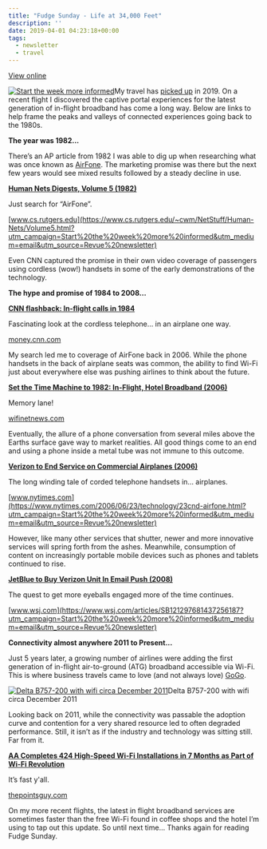 ```yaml
---
title: "Fudge Sunday - Life at 34,000 Feet"
description: ''
date: 2019-04-01 04:23:18+00:00
tags: 
  - newsletter
  - travel
---
```


[View online](https://sunday.fudge.org/issues/fudge-sunday-life-at-34-000-feet-168800?utm_campaign=Issue&utm_content=view_in_browser&utm_medium=email&utm_source=Start+the+week+more+informed)

[![Start the week more informed](https://bucketeer-e05bbc84-baa3-437e-9518-adb32be77984.s3.amazonaws.com/public/images/08efd050-c432-49b2-b962-b158f5da12ad_1200x115.png "Start the week more informed")](https://substackcdn.com/image/fetch/f_auto,q_auto:good,fl_progressive:steep/https%3A%2F%2Fbucketeer-e05bbc84-baa3-437e-9518-adb32be77984.s3.amazonaws.com%2Fpublic%2Fimages%2F08efd050-c432-49b2-b962-b158f5da12ad_1200x115.png)My travel has [picked up](https://jaycuthrell.com/my-eighth-year-at-vce/?utm_campaign=Start%20the%20week%20more%20informed&utm_medium=email&utm_source=Revue%20newsletter) in 2019. On a recent flight I discovered the captive portal experiences for the latest generation of in-flight broadband has come a long way. Below are links to help frame the peaks and valleys of connected experiences going back to the 1980s.

 **The year was 1982...**

There’s an AP article from 1982 I was able to dig up when researching what was once known as [AirFone](https://en.wikipedia.org/wiki/Airfone?utm_campaign=Start%20the%20week%20more%20informed&utm_medium=email&utm_source=Revue%20newsletter). The marketing promise was there but the next few years would see mixed results followed by a steady decline in use.

**[Human Nets Digests, Volume 5 (1982)](https://www.cs.rutgers.edu/~cwm/NetStuff/Human-Nets/Volume5.html?utm_campaign=Start%20the%20week%20more%20informed&utm_medium=email&utm_source=Revue%20newsletter)**

Just search for “AirFone”.

[www.cs.rutgers.edu](https://www.cs.rutgers.edu/~cwm/NetStuff/Human-Nets/Volume5.html?utm_campaign=Start%20the%20week%20more%20informed&utm_medium=email&utm_source=Revue%20newsletter)

Even CNN captured the promise in their own video coverage of passengers using cordless (wow!) handsets in some of the early demonstrations of the technology.

 **The hype and promise of 1984 to 2008...**

**[CNN flashback: In-flight calls in 1984](https://money.cnn.com/video/technology/2013/11/22/t-airfone-flashback-1984.cnnmoney/?utm_campaign=Start%20the%20week%20more%20informed&utm_medium=email&utm_source=Revue%20newsletter)**

Fascinating look at the cordless telephone… in an airplane one way.

[money.cnn.com](https://money.cnn.com/video/technology/2013/11/22/t-airfone-flashback-1984.cnnmoney/?utm_campaign=Start%20the%20week%20more%20informed&utm_medium=email&utm_source=Revue%20newsletter)

My search led me to coverage of AirFone back in 2006. While the phone handsets in the back of airplane seats was common, the ability to find Wi-Fi just about everywhere else was pushing airlines to think about the future.

**[Set the Time Machine to 1982: In-Flight, Hotel Broadband (2006)](https://wifinetnews.com/archives/2006/06/set_the_time_machine_to_1982_in-flight_hotel_broadband.html?utm_campaign=Start%20the%20week%20more%20informed&utm_medium=email&utm_source=Revue%20newsletter)**

Memory lane!

[wifinetnews.com](https://wifinetnews.com/archives/2006/06/set_the_time_machine_to_1982_in-flight_hotel_broadband.html?utm_campaign=Start%20the%20week%20more%20informed&utm_medium=email&utm_source=Revue%20newsletter)

Eventually, the allure of a phone conversation from several miles above the Earths surface gave way to market realities. All good things come to an end and using a phone inside a metal tube was not immune to this outcome.

**[Verizon to End Service on Commercial Airplanes (2006)](https://www.nytimes.com/2006/06/23/technology/23cnd-airfone.html?utm_campaign=Start%20the%20week%20more%20informed&utm_medium=email&utm_source=Revue%20newsletter)**

The long winding tale of corded telephone handsets in… airplanes.

[www.nytimes.com](https://www.nytimes.com/2006/06/23/technology/23cnd-airfone.html?utm_campaign=Start%20the%20week%20more%20informed&utm_medium=email&utm_source=Revue%20newsletter)

However, like many other services that shutter, newer and more innovative services will spring forth from the ashes. Meanwhile, consumption of content on increasingly portable mobile devices such as phones and tablets continued to rise.

**[JetBlue to Buy Verizon Unit In Email Push (2008)](https://www.wsj.com/articles/SB121297681437256187?utm_campaign=Start%20the%20week%20more%20informed&utm_medium=email&utm_source=Revue%20newsletter)**

The quest to get more eyeballs engaged more of the time continues.

[www.wsj.com](https://www.wsj.com/articles/SB121297681437256187?utm_campaign=Start%20the%20week%20more%20informed&utm_medium=email&utm_source=Revue%20newsletter)

 **Connectivity almost anywhere 2011 to Present...**

Just 5 years later, a growing number of airlines were adding the first generation of in-flight air-to-ground (ATG) broadband accessible via Wi-Fi. This is where business travels came to love (and not always love) [GoGo](https://en.wikipedia.org/wiki/Gogo_Business_Aviation?utm_campaign=Start%20the%20week%20more%20informed&utm_medium=email&utm_source=Revue%20newsletter).

[![Delta B757-200 with wifi circa December 2011](https://bucketeer-e05bbc84-baa3-437e-9518-adb32be77984.s3.amazonaws.com/public/images/4eaf497f-fb94-47bb-9005-80ebcd819c99_600x600.jpeg "Delta B757-200 with wifi circa December 2011")](https://substackcdn.com/image/fetch/f_auto,q_auto:good,fl_progressive:steep/https%3A%2F%2Fbucketeer-e05bbc84-baa3-437e-9518-adb32be77984.s3.amazonaws.com%2Fpublic%2Fimages%2F4eaf497f-fb94-47bb-9005-80ebcd819c99_600x600.jpeg)Delta B757-200 with wifi circa December 2011

Looking back on 2011, while the connectivity was passable the adoption curve and contention for a very shared resource led to often degraded performance. Still, it isn’t as if the industry and technology was sitting still. Far from it.

**[AA Completes 424 High-Speed Wi-Fi Installations in 7 Months as Part of Wi-Fi Revolution](https://thepointsguy.com/news/state-of-american-airlines-wifi/?utm_campaign=Start%20the%20week%20more%20informed&utm_medium=email&utm_source=Revue%20newsletter)**

It’s fast y'all.

[thepointsguy.com](https://thepointsguy.com/news/state-of-american-airlines-wifi/?utm_campaign=Start%20the%20week%20more%20informed&utm_medium=email&utm_source=Revue%20newsletter)

On my more recent flights, the latest in flight broadband services are sometimes faster than the free Wi-Fi found in coffee shops and the hotel I’m using to tap out this update. So until next time… Thanks again for reading Fudge Sunday.









